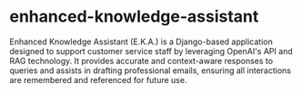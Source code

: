 # enhanced-knowledge-assistant
Enhanced Knowledge Assistant (E.K.A.) is a Django-based application designed to support customer service staff by leveraging OpenAI's API and RAG technology. It provides accurate and context-aware responses to queries and assists in drafting professional emails, ensuring all interactions are remembered and referenced for future use.
